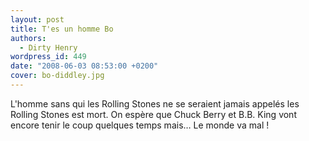 ```yaml
---
layout: post
title: T'es un homme Bo
authors:
  - Dirty Henry
wordpress_id: 449
date: "2008-06-03 08:53:00 +0200"
cover: bo-diddley.jpg
---
```


L'homme sans qui les Rolling Stones ne se seraient jamais appelés les Rolling
Stones est mort. On espère que Chuck Berry et B.B. King vont encore tenir le
coup quelques temps mais… Le monde va mal !
